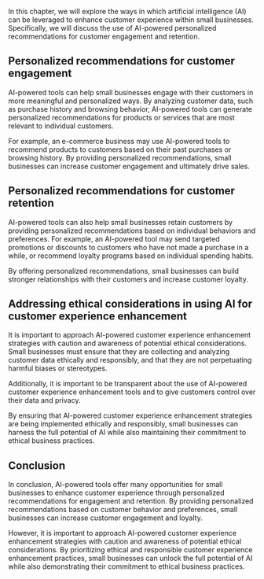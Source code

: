 

In this chapter, we will explore the ways in which artificial intelligence (AI) can be leveraged to enhance customer experience within small businesses. Specifically, we will discuss the use of AI-powered personalized recommendations for customer engagement and retention.

Personalized recommendations for customer engagement
----------------------------------------------------

AI-powered tools can help small businesses engage with their customers in more meaningful and personalized ways. By analyzing customer data, such as purchase history and browsing behavior, AI-powered tools can generate personalized recommendations for products or services that are most relevant to individual customers.

For example, an e-commerce business may use AI-powered tools to recommend products to customers based on their past purchases or browsing history. By providing personalized recommendations, small businesses can increase customer engagement and ultimately drive sales.

Personalized recommendations for customer retention
---------------------------------------------------

AI-powered tools can also help small businesses retain customers by providing personalized recommendations based on individual behaviors and preferences. For example, an AI-powered tool may send targeted promotions or discounts to customers who have not made a purchase in a while, or recommend loyalty programs based on individual spending habits.

By offering personalized recommendations, small businesses can build stronger relationships with their customers and increase customer loyalty.

Addressing ethical considerations in using AI for customer experience enhancement
---------------------------------------------------------------------------------

It is important to approach AI-powered customer experience enhancement strategies with caution and awareness of potential ethical considerations. Small businesses must ensure that they are collecting and analyzing customer data ethically and responsibly, and that they are not perpetuating harmful biases or stereotypes.

Additionally, it is important to be transparent about the use of AI-powered customer experience enhancement tools and to give customers control over their data and privacy.

By ensuring that AI-powered customer experience enhancement strategies are being implemented ethically and responsibly, small businesses can harness the full potential of AI while also maintaining their commitment to ethical business practices.

Conclusion
--------------------------

In conclusion, AI-powered tools offer many opportunities for small businesses to enhance customer experience through personalized recommendations for engagement and retention. By providing personalized recommendations based on customer behavior and preferences, small businesses can increase customer engagement and loyalty.

However, it is important to approach AI-powered customer experience enhancement strategies with caution and awareness of potential ethical considerations. By prioritizing ethical and responsible customer experience enhancement practices, small businesses can unlock the full potential of AI while also demonstrating their commitment to ethical business practices.
